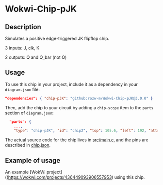 # Wokwi-Chip-pJK
## Description
Simulates a positive edge-triggered JK flipflop chip.

3 inputs: J, clk, K

2 outputs: Q and Q_bar (not Q)

## Usage
To use this chip in your project, include it as a dependency in your `diagram.json` file:

```json
"dependencies": { "chip-pJK": "github:rozw-m/Wokwi-Chip-pJK@3.0.0" }
```

Then, add the chip to your circuit by adding a `chip-scope` item to the `parts` section of `diagram.json`:

```json
  "parts": {
    ...,
    "type": "chip-pJK", "id": "chip2", "top": 105.6, "left": 192, "attrs": {},
```

The actual source code for the chip lives in [src/main.c](https://github.com/rozw-m/Wokwi-Chip-pJK/blob/main/src/main.c), and the pins are described in [chip.json](https://github.com/rozw-m/Wokwi-Chip-pJK/blob/main/chip.json).

## Example of usage
An example [WokWi project]((https://wokwi.com/projects/436449093906557953) using this chip.
